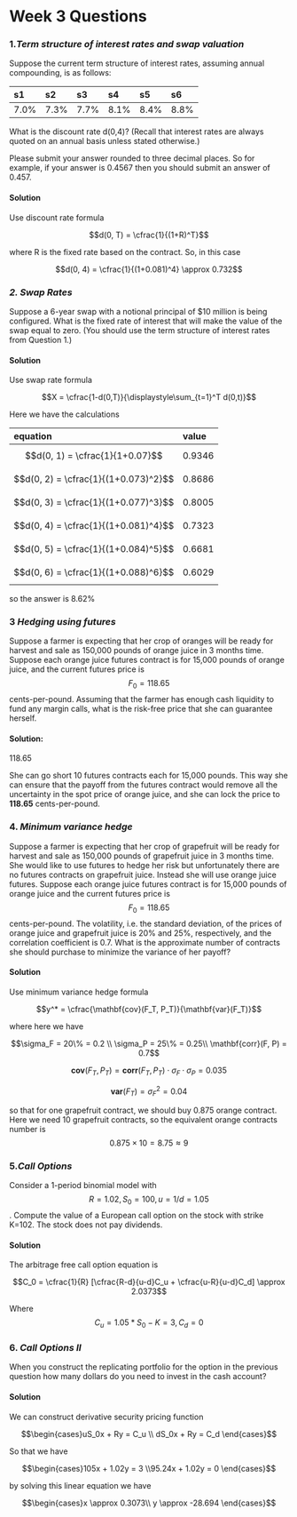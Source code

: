 # Week 3 Questions

### 1._**Term structure of interest rates and swap valuation**_

Suppose the current term structure of interest rates, assuming annual compounding, is as follows:

| s1​ | s2​ | s3​ | s4​ | s5​ | s6​ |
| :--- | :--- | :--- | :--- | :--- | :--- |
| 7.0% | 7.3% | 7.7% | 8.1% | 8.4% | 8.8% |

What is the discount rate d\(0,4\)? \(Recall that interest rates are always quoted on an annual basis unless stated otherwise.\)

Please submit your answer rounded to three decimal places. So for example, if your answer is 0.4567 then you should submit an answer of 0.457.

#### Solution

Use discount rate formula

$$d(0, T) = \cfrac{1}{(1+R)^T}$$ 

where R is the fixed rate based on the contract. So, in this case

$$d(0, 4) = \cfrac{1}{(1+0.081)^4} \approx 0.732$$ 

### _**2. Swap Rates**_

Suppose a 6-year swap with a notional principal of $10 million is being configured. What is the fixed rate of interest that will make the value of the swap equal to zero. \(You should use the term structure of interest rates from Question 1.\)

#### Solution

Use swap rate formula

$$X = \cfrac{1-d(0,T)}{\displaystyle\sum_{t=1}^T d(0,t)}$$ 

Here we have the calculations

| equation | value |
| :--- | :--- |
| $$d(0, 1) = \cfrac{1}{1+0.07}$$  | 0.9346 |
| $$d(0, 2) = \cfrac{1}{(1+0.073)^2}$$  | 0.8686 |
| $$d(0, 3) = \cfrac{1}{(1+0.077)^3}$$  | 0.8005 |
| $$d(0, 4) = \cfrac{1}{(1+0.081)^4}$$  | 0.7323 |
| $$d(0, 5) = \cfrac{1}{(1+0.084)^5}$$  | 0.6681 |
| $$d(0, 6) = \cfrac{1}{(1+0.088)^6}$$  | 0.6029 |

so the answer is 8.62%

### 3 _**Hedging using futures**_

Suppose a farmer is expecting that her crop of oranges will be ready for harvest and sale as 150,000 pounds of orange juice in 3 months time. Suppose each orange juice futures contract is for 15,000 pounds of orange juice, and the current futures price is $$ F_0 = 118.65$$ cents-per-pound. Assuming that the farmer has enough cash liquidity to fund any margin calls, what is the risk-free price that she can guarantee herself. 

#### Solution:

118.65

She can go short 10 futures contracts each for 15,000 pounds. This way she can ensure that the payoff from the futures contract would remove all the uncertainty in the spot price of orange juice, and she can lock the price to **118.65** cents-per-pound.

### 4. _**Minimum variance hedge**_

Suppose a farmer is expecting that her crop of grapefruit will be ready for harvest and sale as 150,000 pounds of grapefruit juice in 3 months time. She would like to use futures to hedge her risk but unfortunately there are no futures contracts on grapefruit juice. Instead she will use orange juice futures. Suppose each orange juice futures contract is for 15,000 pounds of orange juice and the current futures price is $$ F_0 = 118.65$$ cents-per-pound. The volatility, i.e. the standard deviation, of the prices of orange juice and grapefruit juice is 20% and 25%, respectively, and the correlation coefficient is 0.7. What is the approximate number of contracts she should purchase to minimize the variance of her payoff?

#### Solution

Use minimum variance hedge formula

$$y^* = \cfrac{\mathbf{cov}(F_T, P_T)}{\mathbf{var}(F_T)}$$

where here we have 

$$\sigma_F = 20\% = 0.2 \\ \sigma_P = 25\% = 0.25\\   \mathbf{corr}(F, P) = 0.7$$ 

$$\mathbf{cov}(F_T, P_T) = \mathbf{corr}(F_T, P_T) \cdot \sigma_{F} \cdot \sigma_{P} = 0.035$$

$$\mathbf{var}(F_T) = \sigma_{F}^2 = 0.04$$

so that for one grapefruit contract, we should buy 0.875 orange contract. Here we need 10 grapefruit contracts, so the equivalent orange contracts number is $$0.875\times 10 =8.75 \approx 9$$ 

### 5._**Call Options**_

Consider a 1-period binomial model with $$R=1.02, S_0 = 100,u=1/d= 1.05$$ . Compute the value of a European call option on the stock with strike K=102. The stock does not pay dividends.

#### Solution

The arbitrage free call option equation is  

$$C_0 = \cfrac{1}{R} [\cfrac{R-d}{u-d}C_u + \cfrac{u-R}{u-d}C_d]  \approx 2.0373$$ 

Where $$C_u = 1.05 * S_0 - K = 3, C_d = 0$$ 

### 6. _**Call Options II**_

When you construct the replicating portfolio for the option in the previous question how many dollars do you need to invest in the cash account?

#### Solution

We can construct derivative security pricing function  

 $$\begin{cases}uS_0x + Ry = C_u \\ dS_0x + Ry = C_d \end{cases}$$

So that we have  

 $$\begin{cases}105x + 1.02y = 3 \\95.24x + 1.02y = 0 \end{cases}$$

by solving this linear equation we have 

 $$\begin{cases}x \approx 0.3073\\ y \approx -28.694 \end{cases}$$

